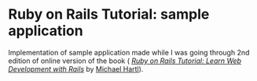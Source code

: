 # Ruby on Rails Tutorial: sample application

Implementation of sample application made while I was going through 2nd edition of online version of the book (
[*Ruby on Rails Tutorial: Learn Web Development with Rails*](http://railstutorial.org/)
by [Michael Hartl](http://michaelhartl.com/)).

